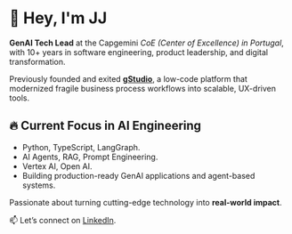 # 👋 Hey, I'm JJ  

**GenAI Tech Lead** at the Capgemini *CoE (Center of Excellence) in Portugal*, with 10+ years in software engineering, product leadership, and digital transformation.  

Previously founded and exited [**gStudio**](https://www.linkedin.com/company/gstudioapp/), a low-code platform that modernized fragile business process workflows into scalable, UX-driven tools.  

## 🔥 Current Focus in AI Engineering  
- Python, TypeScript, LangGraph.
- AI Agents, RAG, Prompt Engineering.
- Vertex AI, Open AI.
- Building production-ready GenAI applications and agent-based systems.  

Passionate about turning cutting-edge technology into **real-world impact**.  

📫 Let’s connect on [LinkedIn](https://www.linkedin.com/in/jairpjunior/).  

